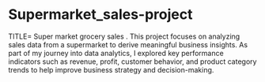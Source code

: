 # Supermarket_sales-project
TITLE= Super market grocery sales .
This project focuses on analyzing sales data from a supermarket to derive meaningful business insights. As part of my journey into data analytics, I explored key performance indicators such as revenue, profit, customer behavior, and product category trends to help improve business strategy and decision-making.
